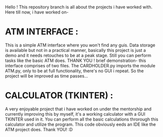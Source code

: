 Hello ! This repository branch is all about the projects i have worked with. Here till now, i have worked on-

# ATM INTERFACE : 
This is a simple ATM interface where you won't find any guis. Data storage is available but not in a practical manner, basically this project is just a demo and it needs retouches to be at a peak stage. Still you can perform tasks like the basic ATM does. THANK YOU !
brief demonstration- this interface comprises of two files. The CARDHOLDER.py imports the module ATM.py, only to be at full functionality, there's no GUI i repeat. So the project will be improved as time passes...
# CALCULATOR (TKINTER) :
A very enjoyable project that i have worked on under the mentorship and currently improving this by myself, it's a working calculator with a GUI TKINTER used in it. You can perform all the basic calculations throrough this calculator and utilize the program. This code obviously eeds an IDE like the ATM project does. Thank YOU! :D  

